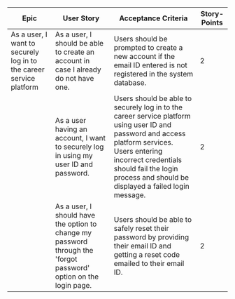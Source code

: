 | Epic                                                         | User Story                                                              | Acceptance Criteria                                                                                      | Story-Points |
|--------------------------------------------------------------|-------------------------------------------------------------------------|---------------------------------------------------------------------------------------------------------|--------------|
| As a user, I want to securely log in to the career service platform | As a user, I should be able to create an account in case I already do not have one. | Users should be prompted to create a new account if the email ID entered is not registered in the system database. | 2            |
|                                                               | As a user having an account, I want to securely log in using my user ID and password. | Users should be able to securely log in to the career service platform using user ID and password and access platform services. Users entering incorrect credentials should fail the login process and should be displayed a failed login message. | 2 |
|                                                               | As a user, I should have the option to change my password through the 'forgot password' option on the login page. | Users should be able to safely reset their password by providing their email ID and getting a reset code emailed to their email ID. | 2 |
